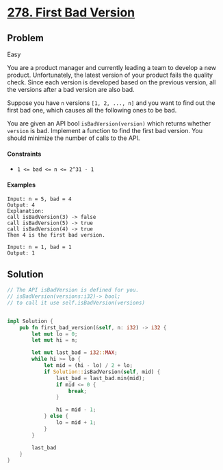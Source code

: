 # [278. First Bad Version](https://leetcode.com/problems/first-bad-version/)

## Problem

Easy

You are a product manager and currently leading a team to develop a new product.
Unfortunately, the latest version of your product fails the quality check. Since
each version is developed based on the previous version, all the versions after
a bad version are also bad.

Suppose you have `n` versions `[1, 2, ..., n]` and you want to find out the
first bad one, which causes all the following ones to be bad.

You are given an API bool `isBadVersion(version)` which returns
whether `version` is bad. Implement a function to find the first bad version.
You should minimize the number of calls to the API.

#### Constraints

* `1 <= bad <= n <= 2^31 - 1`

#### Examples

```text
Input: n = 5, bad = 4
Output: 4
Explanation:
call isBadVersion(3) -> false
call isBadVersion(5) -> true
call isBadVersion(4) -> true
Then 4 is the first bad version.
```

```text
Input: n = 1, bad = 1
Output: 1
```

## Solution

```rust
// The API isBadVersion is defined for you.
// isBadVersion(versions:i32)-> bool;
// to call it use self.isBadVersion(versions)


impl Solution {
    pub fn first_bad_version(&self, n: i32) -> i32 {
        let mut lo = 0;
        let mut hi = n;

        let mut last_bad = i32::MAX;
        while hi >= lo {
            let mid = (hi - lo) / 2 + lo;
            if Solution::isBadVersion(self, mid) {
                last_bad = last_bad.min(mid);
                if mid <= 0 {
                    break;
                }

                hi = mid - 1;
            } else {
                lo = mid + 1;
            }
        }

        last_bad
    }
}
```